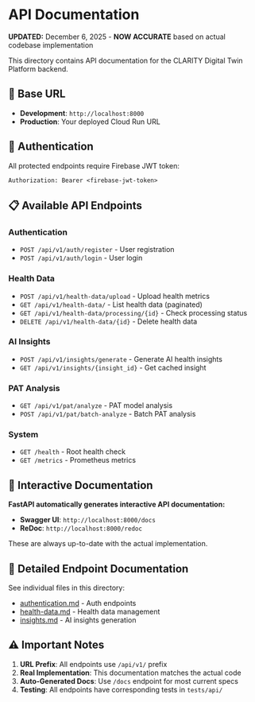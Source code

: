 # API Documentation

**UPDATED:** December 6, 2025 - **NOW ACCURATE** based on actual codebase implementation

This directory contains API documentation for the CLARITY Digital Twin Platform backend.

## 🎯 Base URL

- **Development**: `http://localhost:8000`
- **Production**: Your deployed Cloud Run URL

## 🔐 Authentication

All protected endpoints require Firebase JWT token:
```
Authorization: Bearer <firebase-jwt-token>
```

## 📋 Available API Endpoints

### Authentication
- `POST /api/v1/auth/register` - User registration
- `POST /api/v1/auth/login` - User login

### Health Data  
- `POST /api/v1/health-data/upload` - Upload health metrics
- `GET /api/v1/health-data/` - List health data (paginated)
- `GET /api/v1/health-data/processing/{id}` - Check processing status
- `DELETE /api/v1/health-data/{id}` - Delete health data

### AI Insights
- `POST /api/v1/insights/generate` - Generate AI health insights
- `GET /api/v1/insights/{insight_id}` - Get cached insight

### PAT Analysis
- `GET /api/v1/pat/analyze` - PAT model analysis
- `POST /api/v1/pat/batch-analyze` - Batch PAT analysis

### System
- `GET /health` - Root health check
- `GET /metrics` - Prometheus metrics

## 📖 Interactive Documentation

**FastAPI automatically generates interactive API documentation:**

- **Swagger UI**: `http://localhost:8000/docs`
- **ReDoc**: `http://localhost:8000/redoc`

These are always up-to-date with the actual implementation.

## 📝 Detailed Endpoint Documentation

See individual files in this directory:

- [authentication.md](./authentication.md) - Auth endpoints
- [health-data.md](./health-data.md) - Health data management
- [insights.md](./insights.md) - AI insights generation

## ⚠️ Important Notes

1. **URL Prefix**: All endpoints use `/api/v1/` prefix
2. **Real Implementation**: This documentation matches the actual code
3. **Auto-Generated Docs**: Use `/docs` endpoint for most current specs
4. **Testing**: All endpoints have corresponding tests in `tests/api/`